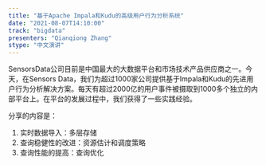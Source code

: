 ```yaml
---
title: "基于Apache Impala和Kudu的高级用户行为分析系统"
date: "2021-08-07T14:10:00" 
track: "bigdata"
presenters: "Qianqiong Zhang"
stype: "中文演讲"
---
```

SensorsData公司目前是中国最大的大数据平台和市场技术产品供应商之一。今天，在Sensors Data，我们为超过1000家公司提供基于Impala和Kudu的先进用户行为分析解决方案。每天有超过2000亿的用户事件被摄取到1000多个独立的内部平台上。在平台的发展过程中，我们获得了一些实践经验。

  分享的内容是：
  1. 实时数据导入：多层存储
  2. 查询稳健性的改进：资源估计和调度策略
  3. 查询性能的提高：查询优化